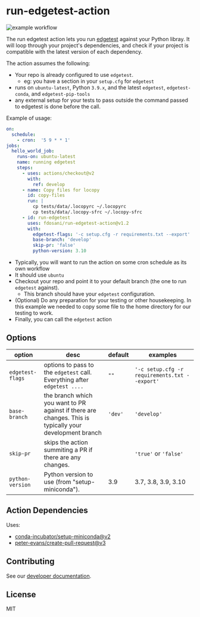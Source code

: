 # run-edgetest-action

![example workflow](https://github.com/fdosani/run-edgetest-action/actions/workflows/test-action.yml/badge.svg)

The run edgetest action lets you run [edgetest](https://github.com/capitalone/edgetest) against
your Python libray. It will loop through your project's dependencies, and check if your project is compatible with the 
latest version of each dependency.

The action assumes the following:

- Your repo is already configured to use `edgetest`.
  - eg: you have a section in your `setup.cfg` for `edgetest`
- runs on `ubuntu-latest`, Python `3.9.x`, and the latest `edgetest`, `edgetest-conda`, and `edgetest-pip-tools`
- any external setup for your tests to pass outside the command passed to edgetest is done
  before the call.



Example of usage:

```yaml
on:
  schedule:
    - cron:  '5 9 * * 1'
jobs:
  hello_world_job:
    runs-on: ubuntu-latest
    name: running edgetest
    steps:
      - uses: actions/checkout@v2
        with:
          ref: develop
      - name: Copy files for locopy
        id: copy-files
        run: |
          cp tests/data/.locopyrc ~/.locopyrc
          cp tests/data/.locopy-sfrc ~/.locopy-sfrc
      - id: run-edgetest
        uses: fdosani/run-edgetest-action@v1.2
        with:
          edgetest-flags: '-c setup.cfg -r requirements.txt --export'
          base-branch: 'develop'
          skip-pr: 'false'
          python-version: 3.10
```

- Typically, you will want to run the action on some cron schedule as its own workflow
- It should use `ubuntu`
- Checkout your repo and point it to your default branch (the one to run `edgetest` against).
  - This branch should have your `edgetest` configuration.
- (Optional) Do any preparation for your testing or other housekeeping. In this example we needed to copy some file to the home 
  directory for our testing to work. 
- Finally, you can call the `edgetest` action


Options
-------

| option           | desc                                                                                                    | default | examples                                       |
|------------------|---------------------------------------------------------------------------------------------------------|---------|------------------------------------------------|
| `edgetest-flags` | options to pass to the `edgetest` call. Everything after `edgetest ....`                                | `""`    | `'-c setup.cfg -r requirements.txt --export' ` |
| `base-branch`    | the branch which you want to PR against if there are changes. This is typically your development branch | `'dev'` | `'develop'  `                                  |
| `skip-pr`        | skips the action summiting a PR if there are any changes.                                               |         | `'true'` or `'false'`                          |
| `python-version` | Python version to use (from "setup-miniconda").                                                         | 3.9     | 3.7, 3.8, 3.9, 3.10                            |



Action Dependencies
-------------------

Uses:
 - [conda-incubator/setup-miniconda@v2](https://github.com/conda-incubator/setup-miniconda)
 - [peter-evans/create-pull-request@v3](https://github.com/peter-evans/create-pull-request)


Contributing
------------

See our [developer documentation](CONTRIBUTING.md).



License
-------
MIT
